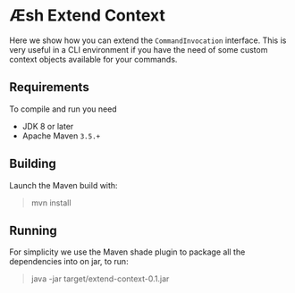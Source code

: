# Æsh Extend Context

Here we show how you can extend the `CommandInvocation` interface. This is very useful in a CLI environment
if you have the need of some custom context objects available for your commands.

## Requirements

To compile and run you need
- JDK 8 or later
- Apache Maven `3.5.+`

## Building

Launch the Maven build with:

> mvn install

## Running

For simplicity we use the Maven shade plugin to package all the dependencies into on jar, to run:

> java -jar target/extend-context-0.1.jar


